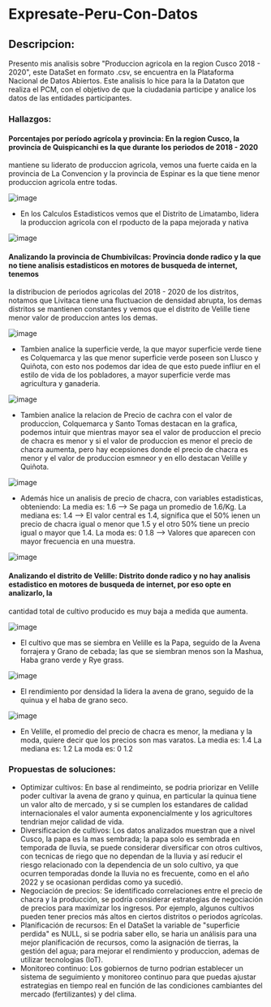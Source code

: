 # Expresate-Peru-Con-Datos
## Descripcion:
Presento mis analisis sobre "Produccion agricola en la region Cusco 2018 - 2020", este DataSet en formato .csv, se encuentra en la
Plataforma Nacional de Datos Abiertos. Este analisis lo hice para la la Dataton que realiza el PCM, con el objetivo de que la
ciudadania participe y analice los datos de las entidades participantes.
### Hallazgos:
#### Porcentajes por período agrícola y provincia: En la region Cusco, la provincia de Quispicanchi es la que durante los periodos de 2018 - 2020
  mantiene su liderato de produccion agricola, vemos una fuerte caida en la provincia de La Convencion y la provincia de Espinar es la que tiene
  menor produccion agricola entre todas.
  
  ![image](https://github.com/rhoguevara/Expresate-Peru-Con-Datos/assets/112536136/a71bd4cd-91df-4f6d-bbc0-2c1afce49b07)
  
  * En los Calculos Estadisticos vemos que el Distrito de Limatambo, lidera la produccion agricola con el rpoducto de la papa mejorada y nativa

  ![image](https://github.com/rhoguevara/Expresate-Peru-Con-Datos/assets/112536136/8d951626-c483-47f1-8962-343ec1f859e9)

#### Analizando la provincia de Chumbivilcas: Provincia donde radico y la que no tiene analisis estadisticos en motores de busqueda de internet, tenemos
  la distribucion de periodos agricolas del 2018 - 2020 de los distritos, notamos que Livitaca tiene una fluctuacion de densidad abrupta, los
  demas distritos se mantienen constantes y vemos que el distrito de Velille tiene menor valor de produccion antes los demas.
  
  ![image](https://github.com/rhoguevara/Expresate-Peru-Con-Datos/assets/112536136/c2a8819c-ad53-4bef-a498-be8cded29ea0)
  
  * Tambien analice la superficie verde, la que mayor superficie verde tiene es Colquemarca y las que menor superficie verde poseen son Llusco y Quiñota,
  con esto nos podemos dar idea de que esto puede infliur en el estilo de vida de los pobladores, a mayor superficie verde mas agricultura y ganaderia.

  ![image](https://github.com/rhoguevara/Expresate-Peru-Con-Datos/assets/112536136/593485c7-1754-4ed7-bf87-accade93a252)
  
  * Tambien analice la relacion de Precio de cachra con el valor de produccion, Colquemarca y Santo Tomas destacan en la grafica, podemos intuir que mientras
  mayor sea el valor de produccion el precio de chacra es menor y si el valor de produccion es menor el precio de chacra aumenta, pero hay ecepsiones donde
  el precio de chacra es menor y el valor de produccion esmneor y en ello destacan Velille y Quiñota.

  ![image](https://github.com/rhoguevara/Expresate-Peru-Con-Datos/assets/112536136/74fd70a6-1a1b-422a-9e7e-57ad34eec738)
  
  * Además hice un analisis de precio de chacra, con variables estadisticas, obteniendo:
    La media es: 1.6 --> Se paga un promedio de 1.6/Kg.
    La mediana es: 1.4 --> El valor central es 1.4, significa que el 50% ienen un precio de chacra igual o menor que 1.5 y el otro 50% tiene un precio igual o mayor que 1.4.
    La moda es: 0    1.8 --> Valores que aparecen con mayor frecuencia en una muestra.
    
  ![image](https://github.com/rhoguevara/Expresate-Peru-Con-Datos/assets/112536136/39296426-15df-4ff6-aa8a-f249a7a6b459)

#### Analizando el distrito de Velille: Distrito donde radico y no hay analisis estadistico en motores de busqueda de internet, por eso opte en analizarlo, la
  cantidad total de cultivo producido es muy baja a medida que aumenta.
  
  ![image](https://github.com/rhoguevara/Expresate-Peru-Con-Datos/assets/112536136/e5ffb096-f7bd-4e32-a857-4347d9fa5cdf)
  
  * El cultivo que mas se siembra en Velille es la Papa, seguido de la Avena forrajera y Grano de cebada; las que se siembran menos son la Mashua, Haba grano verde y Rye grass.

  ![image](https://github.com/rhoguevara/Expresate-Peru-Con-Datos/assets/112536136/0ec71f95-66f5-4a88-98db-91bed0cfc4af)
  
  * El rendimiento por densidad la lidera la avena de grano, seguido de la quinua y el haba de grano seco.

  ![image](https://github.com/rhoguevara/Expresate-Peru-Con-Datos/assets/112536136/eae011ba-6404-40d3-a750-ef9705ccf3cf)

  * En Velille, el promedio del precio de chacra es menor, la mediana y la moda, quiere decir que los precios son mas varatos.
    La media es: 1.4
    La mediana es: 1.2
    La moda es: 0    1.2

### Propuestas de soluciones:
* Optimizar cultivos: En base al rendimeinto, se podria priorizar en Velille poder cultivar la avena de grano y quinua, en particular la quinua tiene un valor alto
  de mercado, y si se cumplen los estandares de calidad internacionales el valor aumenta exponencialmente y los agricultores tendrian mejor calidad de vida.
* Diversificacion de cultivos: Los datos analizados muestran que a nivel Cusco, la papa es la mas sembrada; la papa solo es sembrada en temporada de lluvia, se puede
  considerar diversificar con otros cultivos, con tecnicas de riego que no dependan de la lluvia y así reducir el riesgo relacionado con la dependencia de un solo cultivo,
  ya que ocurren temporadas donde la lluvia no es frecuente, como en el año 2022 y se ocasionan perdidas como ya sucedió.
* Negociación de precios: Se identificado correlaciones entre el precio de chacra y la producción, se podría considerar estrategias de negociación de precios para maximizar
  los ingresos. Por ejemplo, algunos cultivos pueden tener precios más altos en ciertos distritos o periodos agrícolas.
* Planificación de recursos: En el DataSet la variable de "superficie perdida" es NULL, si se podria saber ello, se haria un análisis para una mejor planificación de recursos,
  como la asignación de tierras, la gestión del agua; para mejorar el rendimiento y produccion, ademas de utilizar tecnologias (IoT).
* Monitoreo continuo: Los gobiernos de turno podrian establecer un sistema de seguimiento y monitoreo continuo para que puedas ajustar estrategias en tiempo real en función
  de las condiciones cambiantes del mercado (fertilizantes) y del clima.

